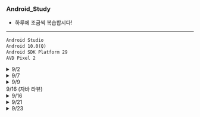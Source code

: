 ### Android_Study
- 하루에 조금씩 복습합시다!
<hr />

```
Android Studio
Android 10.0(Q)
Android SDK Platform 29
AVD Pixel 2
```


<details>
<summary>9/2</summary>

### 안드로이드 개요
- 애플리케이션 프레임워크를 통해서 제공되는 API를 사용함으로써 코드를 재사용하여 효율적이고 빠른 애플리케이션 개발 가능
- 모바일 기기에 최적화된 달빅 또는 아트런타임 제공
- 2D 그래픽 및 삼차원 그래픽을 최적화하여 표현
- 모바일용 데이터베이스인 SQLite를 제공
- 각종 오디오, 비디오 및 이미지 형식을 지원
- 모바일 기기에 내장된 각종 하드웨어(블루투스, 카메라, 나침반, WiFi 등) 지원
- 이클립스 IDE 또는 Andorid Stdudio를 통해서 강력하고 빠른 개발 환경 제공

### 안드로이드 특징
- 안드로이드의 핵심 커널(Kernel) : 리눅스로 구성
- 안드로이드 애플리케이션 개발 언어 : JAVA
- 안드로이드 SDK에서 많은 라이브러리를 포함하고 있어 개발 용이
- 오픈 소스 지향
- 지속적인 업그레이드 지원

- 안드로이드 구조
![안드로이드 구조](https://github.com/DongGeon0908/Android_Study/blob/master/pic/9_2(1).png) 

- 응용프로그램(Applications)
    + 안드로이드 스마트폰엣허 사용할 수 있는 일반적인 응용 프로그램
    + 웹 브라우저, 달력, 구글맵, 연락처, 게임 등 사용자 입장에서 가장 많이 사용
    + JAVA로 제작

- 응용 프로그램 프레임워크(Application Framework)
    + 안드로이드 API가 존재하는 곳
    + 안드로이드폰 하드웨어에 접근할 때 API를 통해서만 가능

- 안드로이드 런타임(Anrdroid Runtime)
    + JAVA 코어 라이브러리와 달빅 가상 머신 또는 아트 런타임으로 구성

- 라이브러리(Libraries)
    + 안드로이드에서 사용되는 여러 시스템 라이브러리는 시스템 접근 때문에 JAVA가 아닌 C로 작성
    + 성능이 뛰어나며 세밀한 조작 가능함

- 리눅스 커널(Linux Kernel)
    + 하드웨어의 운영과 관련된 저수준의 관리 기능
    + 메모리 관리, 디바이스 드라이버, 보안 등

![안드로이드 개발환경](https://github.com/DongGeon0908/Android_Study/blob/master/pic/9_2(2).png)
![안드로이드 개발환경](https://github.com/DongGeon0908/Android_Study/blob/master/pic/9_2(3).png)

</details>

<details>
<summary>9/7</summary>

- 안드로이드 개발 과정

![개발 과정](https://github.com/DongGeon0908/Android_Study/blob/master/pic/9_7(2).png)
<hr />

1. [Hello World](https://github.com/DongGeon0908/Android_Study/tree/master/HelloWorld)
![실행사진](https://github.com/DongGeon0908/Android_Study/blob/master/pic/9_7(1).png)
<hr />

2. [Button Base](https://github.com/DongGeon0908/Android_Study/tree/master/basebase)
![실행사진](https://github.com/DongGeon0908/Android_Study/blob/master/pic/9_7(3).png)
<hr />

</details>
<details>
<summary>9/9</summary>

- 안드로이드 어플리케이션 개발 완료

![개발 완료](https://github.com/DongGeon0908/Android_Study/blob/master/pic/9_9(1).png)
![개발 완료](https://github.com/DongGeon0908/Android_Study/blob/master/pic/9_9(2).png)
<hr />

1. [FourButton](https://github.com/DongGeon0908/Android_Study/tree/master/basebase)
![실행 사진](https://github.com/DongGeon0908/Android_Study/blob/master/pic/9_9(3).png)

- 버튼 1
    + `naver.com` 연결
- 버튼 2
    + `911` 전화
- 버튼 3
    + `갤러리` 열기
- 버튼 4
    + 종료
<hr />

### res 폴더
- 앱 개발에 사용되는 이미지, 레이아웃, 문자열 등이 들어가는 폴더
    + `drawable` : 이미지 파일 저장
    + `layout` : 액티비티(화면)을 구성하는 xm1 파일을 넣으면 됨
    + `values` : 문자열을 저장하는 string.xml 등이 들어 있음
    + `menu` : 메뉴 xml 파일이 저장되어 있음
 - `res(generated)`
    + `Android Studio 3.5` 부터 제공
    + 내부적으로 사용
<hr />

### manifests 폴더
- `AndroidManifest.xml` 파일이 들어 있음
- 앱의 여러 가지 정보를 담고 있음
<hr />

### Gradle Scripts 폴더
- `build.gradle (Module: app)` : 빌드 스크립트 핵심 파일
- `local.properties` : 컴파일되는 SDK의 경로가 들어 있음
- `gradle.properties` : JVM 관련 메모리가 설정되어 있음
<hr />
</details>

<summary>9/16 (자바 라뷰)</summary>

<details>
<summary>9/16</summary>

- View 클래스
![View](https://github.com/DongGeon0908/Android_Study/blob/master/pic/9_14(1).png)
![View](https://github.com/DongGeon0908/Android_Study/blob/master/pic/9_14(2).png)


- Button 클래스
![View](https://github.com/DongGeon0908/Android_Study/blob/master/pic/9_14(3).png)
![View](https://github.com/DongGeon0908/Android_Study/blob/master/pic/9_14(4).png)

- id 속성
    + 모든 위젯의 아이디를 나타냄
    + JAVA 코드에서 위젯에 접근할 떄 id 속성에 지정한 아이디 사용
    + id 속성은 위젯에 아이디를 새로 부여하는 개념이므로 `@+id/` 형싯으로 지정

- `match_parent`
    + 자신의 부모(대게는 레이아웃)에 폭이나 높이를 맞춤

- `wrap_content`
    + 자신의 폭이나 높이를 자신 안의 글자가 들어갈 정도로만 설정

- `background`
    + 위젯의 색상을 주로 #RRGGBB 값으로 지정

- `padding`
    + 위젯의 경계선으로부터 위젯 안의 요소가 떨어지도록 설정

- `layout_margin`
    + 위젯과 위젯 사이에 여유를 둘때 사용

- `visibility`
    + 위젯을 보일 것인지 여부를 결정
    + defualt는 `visible`
    + `invisible`과 `gone`은 보이지 않는 상태

- `enabled`
    + 위젯의 동작 여부
    + `true`와 `false`로 지정

- `clickable`
    + 클릭이나 터치가 가능하도록 함
    + `true`와 `false`로 지정

- `rotation`
    + 위젯을 회전시켜서 출력
    + 값은 각도로 지정

- 텍스트 뷰 속성
![View](https://github.com/DongGeon0908/Android_Study/blob/master/pic/9_14(5).png)
![View](https://github.com/DongGeon0908/Android_Study/blob/master/pic/9_14(6).png)

1. [간단한 실습](https://github.com/DongGeon0908/Android_Study/tree/master/Chapter4)
![실행 사진](https://github.com/DongGeon0908/Android_Study/blob/master/pic/9_14(7).png)

</details>
<details>
<summary>9/21</summary>

1. [간단한 계산기](https://github.com/DongGeon0908/Android_Study/tree/master/calculater)
![실행 사진](https://github.com/DongGeon0908/Android_Study/blob/master/pic/9_21(1).png)
<hr />

- 체크박스
    + 체크할 때마다 상태가 체크, 언체크로 변경
    + 여러 개의 체크박스가 있어도 서로 독립적으로 동작
![실행 사진](https://github.com/DongGeon0908/Android_Study/blob/master/pic/9_21(2).png)

- 스위치와 토글버튼
    + 체크박스와 모양만 다를뿐 용도는 거의 동일

- 라디오버튼
    + 여러 개 중 하나만 선택해야 하는 경우에 사용

- 라디오그룹
    + 라디오버튼만 여러 개 나열하면 클릭하는 것마다 모두 중복 선택이 되므로 라디오그룹과 함께 사용해야 함

- 이미지뷰(Image View)
    + 그림을 출력하는 위젯으로 그림이 필요하거나 화면을 화려하게 구성할 때 사용
    + 이미지뷰에 보여줄 그림 파일은 프로젝트의 `res - drawable`에 있어야 함
    + `@drawable/그림 id`
![실행 사진](https://github.com/DongGeon0908/Android_Study/blob/master/pic/9_21(3).png)
<hr />

2. [간단한 이미지 변환](https://github.com/DongGeon0908/Android_Study/tree/master/MyPat)
![실행 사진](https://github.com/DongGeon0908/Android_Study/blob/master/pic/9_21(4).png)

<hr />



</details>
<details>
<summary>9/23</summary>

</details>